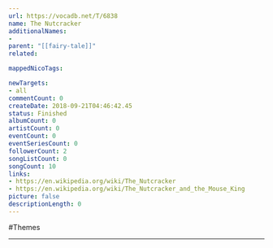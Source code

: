 ```yaml
---
url: https://vocadb.net/T/6838
name: The Nutcracker
additionalNames: 
- 
parent: "[[fairy-tale]]"
related:

mappedNicoTags:

newTargets:
- all
commentCount: 0
createDate: 2018-09-21T04:46:42.45
status: Finished
albumCount: 0
artistCount: 0
eventCount: 0
eventSeriesCount: 0
followerCount: 2
songListCount: 0
songCount: 10
links: 
- https://en.wikipedia.org/wiki/The_Nutcracker
- https://en.wikipedia.org/wiki/The_Nutcracker_and_the_Mouse_King
picture: false
descriptionLength: 0
---
```


#Themes



---

